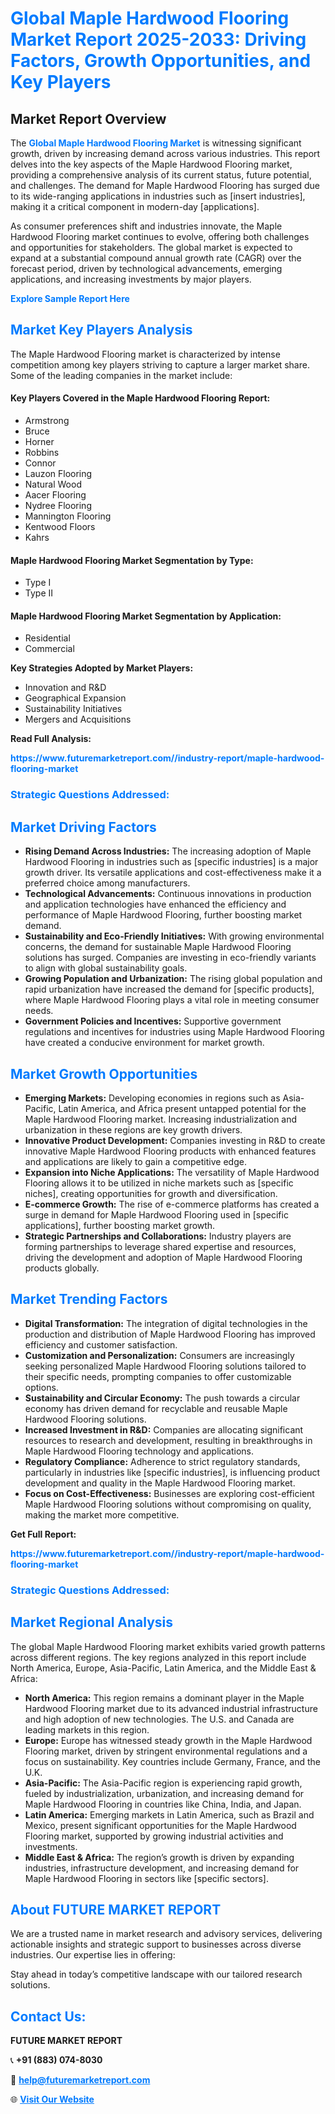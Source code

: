 <h1 style="color: #007BFF;">Global Maple Hardwood Flooring Market Report 2025-2033: Driving Factors, Growth Opportunities, and Key Players</h1>

<section id="overview">
<h2>Market Report Overview</h2>
<p>The <a href="https://www.futuremarketreport.com//industry-report/maple-hardwood-flooring-market" style="color: #007BFF; text-decoration: none;"><strong>Global Maple Hardwood Flooring Market</strong></a> is witnessing significant growth, driven by increasing demand across various industries. This report delves into the key aspects of the Maple Hardwood Flooring market, providing a comprehensive analysis of its current status, future potential, and challenges. The demand for Maple Hardwood Flooring has surged due to its wide-ranging applications in industries such as [insert industries], making it a critical component in modern-day [applications].</p>
<p>As consumer preferences shift and industries innovate, the Maple Hardwood Flooring market continues to evolve, offering both challenges and opportunities for stakeholders. The global market is expected to expand at a substantial compound annual growth rate (CAGR) over the forecast period, driven by technological advancements, emerging applications, and increasing investments by major players.</p>
</section>

<section id="overview">
<p><a href="https://www.futuremarketreport.com//request-sample/reportId=83502" style="color: #007BFF; text-decoration: none;"><strong>Explore Sample Report Here</strong></a></p>
</section>

<section id="key-players">
<h2 style="color: #007BFF;">Market Key Players Analysis</h2>
<p>The Maple Hardwood Flooring market is characterized by intense competition among key players striving to capture a larger market share. Some of the leading companies in the market include:</p>
<h4>Key Players Covered in the Maple Hardwood Flooring Report:</h4>
<ul><li>Armstrong</li><li>Bruce</li><li>Horner</li><li>Robbins</li><li>Connor</li><li>Lauzon Flooring</li><li>Natural Wood</li><li>Aacer Flooring</li><li>Nydree Flooring</li><li>Mannington Flooring</li><li>Kentwood Floors</li><li>Kahrs</li></ul>
<h4>Maple Hardwood Flooring Market Segmentation by Type:</h4>
<ul><li>Type I</li><li>Type II</li></ul>

<h4>Maple Hardwood Flooring Market Segmentation by Application:</h4>
<ul><li>Residential</li><li>Commercial</li></ul>
<p><strong>Key Strategies Adopted by Market Players:</strong></p>
<ul>
<li>Innovation and R&D</li>
<li>Geographical Expansion</li>
<li>Sustainability Initiatives</li>
<li>Mergers and Acquisitions</li>
</ul>
</section>

<section>
<p><strong>Read Full Analysis: </strong></p><a href="https://www.futuremarketreport.com//industry-report/maple-hardwood-flooring-market" style="color: #007BFF; text-decoration: none;"><strong>https://www.futuremarketreport.com//industry-report/maple-hardwood-flooring-market</strong></a>
<h3 style="color: #007BFF;">Strategic Questions Addressed:</h3>
</section>

<section id="driving-factors">
<h2 style="color: #007BFF;">Market Driving Factors</h2>
<ul>
<li><strong>Rising Demand Across Industries:</strong> The increasing adoption of Maple Hardwood Flooring in industries such as [specific industries] is a major growth driver. Its versatile applications and cost-effectiveness make it a preferred choice among manufacturers.</li>
<li><strong>Technological Advancements:</strong> Continuous innovations in production and application technologies have enhanced the efficiency and performance of Maple Hardwood Flooring, further boosting market demand.</li>
<li><strong>Sustainability and Eco-Friendly Initiatives:</strong> With growing environmental concerns, the demand for sustainable Maple Hardwood Flooring solutions has surged. Companies are investing in eco-friendly variants to align with global sustainability goals.</li>
<li><strong>Growing Population and Urbanization:</strong> The rising global population and rapid urbanization have increased the demand for [specific products], where Maple Hardwood Flooring plays a vital role in meeting consumer needs.</li>
<li><strong>Government Policies and Incentives:</strong> Supportive government regulations and incentives for industries using Maple Hardwood Flooring have created a conducive environment for market growth.</li>
</ul>
</section>

<section id="growth-opportunities">
<h2 style="color: #007BFF;">Market Growth Opportunities</h2>
<ul>
<li><strong>Emerging Markets:</strong> Developing economies in regions such as Asia-Pacific, Latin America, and Africa present untapped potential for the Maple Hardwood Flooring market. Increasing industrialization and urbanization in these regions are key growth drivers.</li>
<li><strong>Innovative Product Development:</strong> Companies investing in R&D to create innovative Maple Hardwood Flooring products with enhanced features and applications are likely to gain a competitive edge.</li>
<li><strong>Expansion into Niche Applications:</strong> The versatility of Maple Hardwood Flooring allows it to be utilized in niche markets such as [specific niches], creating opportunities for growth and diversification.</li>
<li><strong>E-commerce Growth:</strong> The rise of e-commerce platforms has created a surge in demand for Maple Hardwood Flooring used in [specific applications], further boosting market growth.</li>
<li><strong>Strategic Partnerships and Collaborations:</strong> Industry players are forming partnerships to leverage shared expertise and resources, driving the development and adoption of Maple Hardwood Flooring products globally.</li>
</ul>
</section>

<section id="trending-factors">
<h2 style="color: #007BFF;">Market Trending Factors</h2>
<ul>
<li><strong>Digital Transformation:</strong> The integration of digital technologies in the production and distribution of Maple Hardwood Flooring has improved efficiency and customer satisfaction.</li>
<li><strong>Customization and Personalization:</strong> Consumers are increasingly seeking personalized Maple Hardwood Flooring solutions tailored to their specific needs, prompting companies to offer customizable options.</li>
<li><strong>Sustainability and Circular Economy:</strong> The push towards a circular economy has driven demand for recyclable and reusable Maple Hardwood Flooring solutions.</li>
<li><strong>Increased Investment in R&D:</strong> Companies are allocating significant resources to research and development, resulting in breakthroughs in Maple Hardwood Flooring technology and applications.</li>
<li><strong>Regulatory Compliance:</strong> Adherence to strict regulatory standards, particularly in industries like [specific industries], is influencing product development and quality in the Maple Hardwood Flooring market.</li>
<li><strong>Focus on Cost-Effectiveness:</strong> Businesses are exploring cost-efficient Maple Hardwood Flooring solutions without compromising on quality, making the market more competitive.</li>
</ul>
</section>

<section>
<p><strong>Get Full Report: </strong></p><a href="https://www.futuremarketreport.com//industry-report/maple-hardwood-flooring-market" style="color: #007BFF; text-decoration: none;"><strong>https://www.futuremarketreport.com//industry-report/maple-hardwood-flooring-market</strong></a>
<h3 style="color: #007BFF;">Strategic Questions Addressed:</h3>
</section>


<section id="regional-analysis">
<h2 style="color: #007BFF;">Market Regional Analysis</h2>
<p>The global Maple Hardwood Flooring market exhibits varied growth patterns across different regions. The key regions analyzed in this report include North America, Europe, Asia-Pacific, Latin America, and the Middle East & Africa:</p>
<ul>
<li><strong>North America:</strong> This region remains a dominant player in the Maple Hardwood Flooring market due to its advanced industrial infrastructure and high adoption of new technologies. The U.S. and Canada are leading markets in this region.</li>
<li><strong>Europe:</strong> Europe has witnessed steady growth in the Maple Hardwood Flooring market, driven by stringent environmental regulations and a focus on sustainability. Key countries include Germany, France, and the U.K.</li>
<li><strong>Asia-Pacific:</strong> The Asia-Pacific region is experiencing rapid growth, fueled by industrialization, urbanization, and increasing demand for Maple Hardwood Flooring in countries like China, India, and Japan.</li>
<li><strong>Latin America:</strong> Emerging markets in Latin America, such as Brazil and Mexico, present significant opportunities for the Maple Hardwood Flooring market, supported by growing industrial activities and investments.</li>
<li><strong>Middle East & Africa:</strong> The region’s growth is driven by expanding industries, infrastructure development, and increasing demand for Maple Hardwood Flooring in sectors like [specific sectors].</li>
</ul>
</section>

<footer>
<h2 style="color: #007BFF;">About FUTURE MARKET REPORT</h2>
<p>We are a trusted name in market research and advisory services, delivering actionable insights and strategic support to businesses across diverse industries. Our expertise lies in offering:</p>

<p>Stay ahead in today’s competitive landscape with our tailored research solutions.</p>

<h2 style="color: #007BFF;">Contact Us:</h2>
<p><strong>FUTURE MARKET REPORT</strong></p>
<p>📞 <strong>+91 (883) 074-8030</strong></p>
<p>📧 <strong><a href="mailto:help@futuremarketreport.com" style="color: #007BFF;">help@futuremarketreport.com</a></strong></p>
<p>🌐 <strong><a href="https://www.futuremarketreport.com/" style="color: #007BFF;">Visit Our Website</a></strong></p>
</footer>